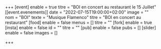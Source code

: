 +++
[event]
enable = true
titre = "BOI en concert au restaurant le 15 Juillet"
[[event.evenements]]
date = "2022-07-15T19:00:00+02:00"
image = ""
nom = "BOI"
texte = "Musique Flamenco"
titre = "BOI en concert au restaurant"
[food]
enable = false
menus = []
titre = ""
[fork]
enable = true
[insta]
enable = false
id = ""
titre = ""
[pub]
enable = false
pubs = []
[slider]
enable = false
images = []

+++
